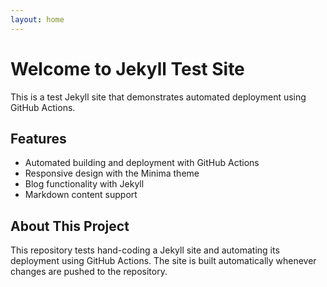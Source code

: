 ```yaml
---
layout: home
---
```


# Welcome to Jekyll Test Site

This is a test Jekyll site that demonstrates automated deployment using GitHub Actions.

## Features

- Automated building and deployment with GitHub Actions
- Responsive design with the Minima theme
- Blog functionality with Jekyll
- Markdown content support

## About This Project

This repository tests hand-coding a Jekyll site and automating its deployment using GitHub Actions. The site is built automatically whenever changes are pushed to the repository.